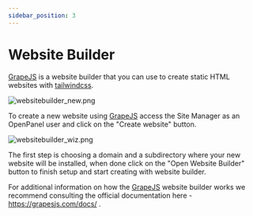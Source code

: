 ```yaml
---
sidebar_position: 3
---
```


# Website Builder

[GrapeJS](https://grapesjs.com/) is a website builder that you can use to create static HTML websites with [tailwindcss](https://tailwindcss.com/).

![websitebuilder_new.png](/img/panel/v2/websitebuilder.png)

To create a new website using [GrapeJS](https://grapesjs.com/) access the Site Manager as an OpenPanel user and click on the "Create website" button.

![websitebuilder_wiz.png](/img/panel/v2/websitebuilder_wiz.png)

The first step is choosing a domain and a subdirectory where your new website will be installed, when done click on the "Open Website Builder" button to finish setup and start creating with website builder.

For additional information on how the [GrapeJS](https://grapesjs.com/) website builder works we recommend consulting the official documentation here - https://grapesjs.com/docs/ .

